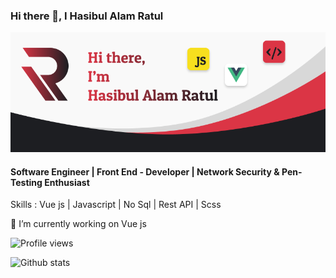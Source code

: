 ### Hi there 👋, I Hasibul Alam Ratul
![Banner](banner.png)

#### Software Engineer | Front End - Developer | Network Security & Pen-Testing Enthusiast

Skills : Vue js | Javascript | No Sql | Rest API |  Scss

🔭 I’m currently working on Vue js  

![Profile views](https://gpvc.arturio.dev/ratul16)  

![Github stats](https://github-readme-stats.vercel.app/api?username=ratul16&show_icons=true&show_icons=true&theme=dracula)

